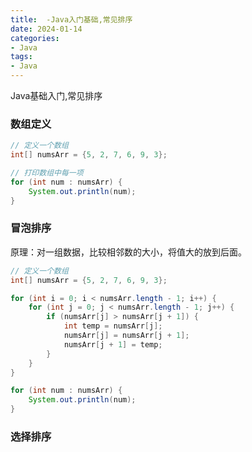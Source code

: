 ```yaml
---
title:  -Java入门基础,常见排序
date: 2024-01-14
categories: 
- Java
tags:
- Java
---
```


Java基础入门,常见排序

<!-- more -->

### 数组定义

```java
// 定义一个数组
int[] numsArr = {5, 2, 7, 6, 9, 3};

// 打印数组中每一项
for (int num : numsArr) {
    System.out.println(num);
}
```



### 冒泡排序

原理：对一组数据，比较相邻数的大小，将值大的放到后面。

```java
// 定义一个数组
int[] numsArr = {5, 2, 7, 6, 9, 3};

for (int i = 0; i < numsArr.length - 1; i++) {
    for (int j = 0; j < numsArr.length - 1; j++) {
        if (numsArr[j] > numsArr[j + 1]) {
            int temp = numsArr[j];
            numsArr[j] = numsArr[j + 1];
            numsArr[j + 1] = temp;
        }
    }
}

for (int num : numsArr) {
    System.out.println(num);
}
```

### 选择排序